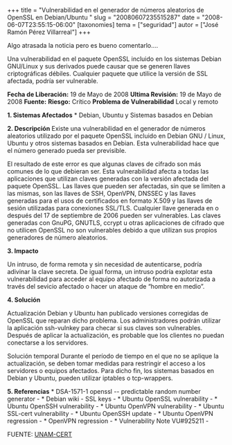 +++
title = "Vulnerabilidad en el generador de números aleatorios de OpenSSL en Debian/Ubuntu "
slug = "20080607235515287"
date = "2008-06-07T23:55:15-06:00"
[taxonomies]
tema = ["seguridad"]
autor = ["José Ramón Pérez Villarreal"]
+++

Algo atrasada la noticia pero es bueno comentarlo....

Una vulnerabilidad en el paquete OpenSSL incluido en los sistemas Debian
GNU/Linux y sus derivados puede causar que se generen llaves
criptográficas débiles. Cualquier paquete que utilice la versión de SSL
afectada, podría ser vulnerable.

**Fecha de Liberación:** 19 de Mayo de 2008
**Ultima Revisión:** 19 de Mayo de 2008
**Fuente:**
**Riesgo:** Crítico
**Problema de Vulnerabilidad** Local y remoto

**1. Sistemas Afectados** \* Debian, Ubuntu y Sistemas basados en
Debian

**2. Descripción** Existe una vulnerabilidad en el generador de números
aleatorios utilizado por el paquete OpenSSL incluido en Debian GNU /
Linux, Ubuntu y otros sistemas basados en Debian. Esta vulnerabilidad
hace que el número generado pueda ser previsible.

El resultado de este error es que algunas claves de cifrado son más
comunes de lo que debieran ser. Esta vulnerabilidad afecta a todas las
aplicaciones que utilizan claves generadas con la versión afectada del
paquete OpenSSL. Las llaves que pueden ser afectadas, sin que se limiten
a las mismas, son las llaves de SSH, OpenVPN, DNSSEC y las llaves
generadas para el usos de certificados en formato X.509 y las llaves de
sesión utilizadas para conexiones SSL/TLS. Cualquier llave generada en o
después del 17 de septiembre de 2006 pueden ser vulnerables. Las claves
generadas con GnuPG, GNUTLS, ccrypt u otras aplicaciones de cifrado que
no utilicen OpenSSL no son vulnerables debido a que utilizan sus propios
generadores de número aleatorios.

**3. Impacto**

Un intruso, de forma remota y sin necesidad de autenticarse, podría
adivinar la clave secreta. De igual forma, un intruso podría explotar
esta vulnerabilidad para acceder al equipo afectado de forma no
autorizada a través del sevicio afectado o hacer un ataque de “hombre en
medio”.

**4. Solución**

Actualización
Debian y Ubuntu han publicado versiones corregidas de OpenSSL que
reparan dicho problema. Los administradores podrán utilizar la
aplicación ssh-vulnkey para checar si sus claves son vulnerables.
Después de aplicar la actualización, es probable que los clientes no
puedan conectarse a los servidores.

Solución temporal
Durante el período de tiempo en el que no se aplique la actualización,
se deben tomar medidas para restringir el acceso a los servidores o
equipos afectados. Para dicho fin, los sistemas basados en Debian y
Ubuntu, pueden utilizar iptables o tcp-wrappers.

**5. Referencias**
\* DSA-1571-1 openssl -- predictable random number generator - \* Debian
wiki - SSL keys - \* Ubuntu OpenSSL vulnerability - \* Ubuntu OpenSSH
vulnerability - \* Ubuntu OpenVPN vulnerability - \* Ubuntu SSL-cert
vulnerability - \* Ubuntu OpenSSH update - \* Ubuntu OpenVPN
regression - \* OpenVPN regression - \* Vulnerability Note VU#925211 -

FUENTE: [UNAM-CERT](http://www.cert.org.mx/boletin/?vulne=5595)
